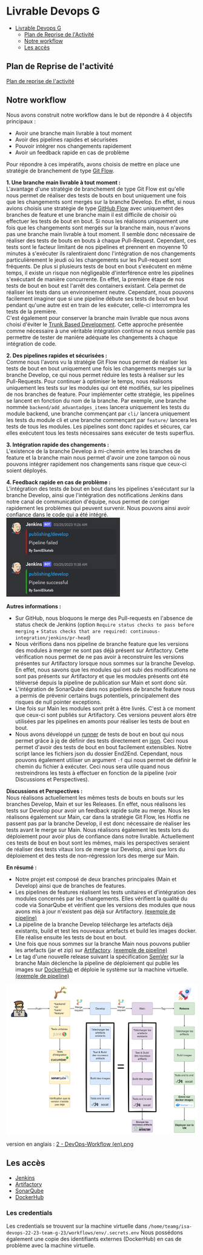 # Livrable Devops G

- [Livrable Devops G](#livrable-devops-g)
  - [Plan de Reprise de l'Activité](#plan-de-reprise-de-lactivité)
  - [Notre workflow](#notre-workflow)
  - [Les accès](#les-accès)

## Plan de Reprise de l'activité

[Plan de reprise de l'activité](./devops/PRA/PRA.md)

## Notre workflow

Nous avons construit notre workflow dans le but de répondre à 4 objectifs principaux :

- Avoir une branche main livrable à tout moment
- Avoir des pipelines rapides et sécurisées
- Pouvoir intégrer nos changements rapidement
- Avoir un feedback rapide en cas de problème

Pour répondre à ces impératifs, avons choisis de mettre en place une stratégie de branchement de type [Git Flow](https://nvie.com/posts/a-successful-git-branching-model/).

  **1. Une branche main livrable à tout moment :**  
L'avantage d'une stratégie de branchement de type Git Flow est qu'elle nous permet de réaliser des tests de bouts en bout uniquement une fois que les changements sont mergés sur la branche Develop.
En effet, si nous avions choisis une stratégie de type [GitHub Flow](https://docs.github.com/en/get-started/quickstart/github-flow) avec uniquement des branches de feature et une branche main
il est difficile de choisir où effectuer les tests de bout en bout.
Si nous les réalisons uniquement une fois que les changements sont mergés sur la branche main, nous n'avons pas une branche main livrable à tout moment.
Il semble donc nécessaire de réaliser des tests de bouts en bouts à chaque Pull-Request.
Cependant, ces tests sont le facteur limitant de nos pipelines et prennent en moyenne 10 minutes à s'exécuter
ils ralentiraient donc l'intégration de nos changements particulièrement le jeudi où les changements sur les Pull-request sont fréquents.
De plus si plusieurs tests de bout en bout s'exécutent en même temps, il existe un risque non négligeable d'interférence entre les pipelines s'exécutant de manière concurrente.
En effet, la première étape de nos tests de bout en bout est l'arrêt des containers existant. Cela permet de réaliser les tests dans un environnement
neutre. Cependant, nous pouvons facilement imaginer que si une pipeline débute ses tests de bout en bout pendant
qu'une autre est en train de les exécuter, celle-ci interrompra les tests de la première.  
C'est également pour conserver la branche main livrable que nous avons choisi d'éviter le [Trunk Based Development](https://www.atlassian.com/continuous-delivery/continuous-integration/trunk-based-development).
Cette approche présentée comme nécessaire à une véritable intégration continue ne nous semble pas permettre de tester de manière adéquate les changements à chaque intégration de code.

  **2. Des pipelines rapides et sécurisées :**  
Comme nous l'avons vu la stratégie Git Flow nous permet de réaliser les tests
de bout en bout uniquement une fois les changements mergés sur la branche Develop,
ce qui nous permet réduire les tests à réaliser sur les Pull-Requests. 
  Pour continuer à optimiser le temps, nous réalisons uniquement les tests sur les modules qui ont été modifiés, sur les pipelines de nos branches de feature.
Pour implémenter cette stratégie, les pipelines se lancent en fonction du nom de la branche.
Par exemple, une branche nommée `backend/add_advantadges_items` lancera uniquement les tests du module backend,
une branche commençant par `cli/` lancera uniquement les tests du module cli et une branche commençant par `feature/` lancera les tests de tous les modules.
Les pipelines sont donc rapides et sécures, car elles exécutent tous les tests nécessaires sans exécuter de tests superflus.

  **3. Intégration rapide des changements :**  
L'existence de la branche Develop à mi-chemin entre les branches de feature et la branche main nous permet d'avoir une zone tampon où nous pouvons
intégrer rapidement nos changements sans risque que ceux-ci soient déployés.
  
  **4. Feedback rapide en cas de problème :**  
L'intégration des tests de bout en bout dans les pipelines s'exécutant sur la branche 
  Develop, ainsi que l'intégration des notifications Jenkins dans notre canal de communication 
  d'équipe, nous permet de corriger rapidement les problèmes qui peuvent survenir. 
  Nous pouvons ainsi avoir confiance dans le code qui a été intégré.  
![Notification](./assets/2%20-%20DevOps-Notification.jpg)

**Autres informations :**

- Sur GitHub, nous bloquons le merge des Pull-requests en l'absence de status check de Jenkins (option `Require status checks to pass before merging` + `Status checks that are required: continuous-integration/jenkins/pr-head`)
- Nous vérifions dans nos pipeline de branche feature que les versions des modules à merger ne sont pas déjà présent sur Artifactory. Cette vérification nous permet de ne pas avoir à reconstruire les versions présentes sur Artifactory lorsque nous sommes sur la branche Develop. En effet, nous savons que les modules qui ont subi des modifications ne sont pas présents sur Artifactory et que les modules présents ont été téléversé depuis la pipeline de publication sur Main et sont donc sûr.
- L'intégration de SonarQube dans nos pipelines de branche feature nous a permis de prévenir certains bugs potentiels, principalement des risques de null pointer exceptions.
- Une fois sur Main les modules sont prêt à être livrés. C'est à ce moment que ceux-ci sont publiés sur Artifactory. Ces versions peuvent alors être utilisées par les pipelines en amonts pour réaliser les tests de bout en bout.
- Nous avons développé un [runner](../End2End/utils.sh) de tests de bout en bout qui nous permet grâce à jq de définir des tests directement en [json](../End2End/creditCard.json). Ceci nous permet d'avoir des tests de bout en bout facilement extensibles. Notre script lance les fichiers json du dossier End2End. Cependant, nous pouvons également utiliser un argument `-f` qui nous permet de définir le chemin du fichier à exécuter. Ceci nous sera utile quand nous restreindrons les tests à effectuer en fonction de la pipeline (voir Discussions et Perspectives).

**Discussions et Perspectives :**  
Nous réalisons actuellement les mêmes tests de bouts en bouts sur les branches Develop, Main et sur les Releases.
En effet, nous réalisons les tests sur Develop pour avoir un feedback rapide suite au merge. Nous les réalisons également sur Main, car dans la stratégie Git Flow, les Hotfix ne passent pas par la branche Develop, il est donc nécessaire de réaliser les tests avant le merge sur Main. Nous réalisons également les tests lors du déploiement pour avoir plus de confiance dans notre livrable. Actuellement ces tests de bout en bout sont les mêmes, mais les perspectives seraient de réaliser des tests vitaux lors de merge sur Develop, ainsi que lors du déploiement et des tests de non-régression lors des merge sur Main.

**En résumé :**

- Notre projet est composé de deux branches principales (Main et Develop) ainsi que de branches de features.
- Les pipelines de features réalisent les tests unitaires et d'intégration des modules concernés par les changements.
  Elles vérifient la qualité du code via SonarQube et vérifient que les versions des modules que nous avons mis à jour n'existent pas déjà sur Artifactory. [(exemple de pipeline)](../workflows/backend.Jenkinsfile)
- La pipeline de la branche Develop télécharge les artefacts déjà existants, build et test les nouveaux artefacts et build les images docker.
  Elle réalise ensuite les tests de bout en bout.
- Une fois que nous sommes sur la branche Main nous pouvons publier les artefacts (jar et zip) sur [Artifactory](http://vmpx07.polytech.unice.fr:8003/ui/repos/tree/General/libs-snapshot-local/fr/univ-cotedazur/mfc-backend). [(exemple de pipeline)](../workflows/publishing.Jenkinsfile)
- Le tag d'une nouvelle release suivant la spécification [SemVer](https://semver.org) sur la branche Main déclenche la pipeline de déploiement qui publie les images sur [DockerHub](https://hub.docker.com/u/teamgisadevops2023) et déploie le système sur la machine virtuelle. [(exemple de pipeline)](../workflows/deployment.Jenkinsfile)
  
![Workflow](./assets/2%20-%20DevOps-Workflow.png)

version en anglais : [2 - DevOps-Workflow (en).png](./assets/2%20-%20DevOps-Workflow%20(en).png)

## Les accès

- [Jenkins](http://vmpx07.polytech.unice.fr:8000)
- [Artifactory](http://vmpx07.polytech.unice.fr:8002)
- [SonarQube](http://vmpx07.polytech.unice.fr:8001)
- [DockerHub](https://hub.docker.com/u/teamgisadevops2023)

### Les credentials

Les credentials se trouvent sur la machine virtuelle dans `/home/teamg/isa-devops-22-23-team-g-23/workflows/env/.secrets.env`
Nous possédons également une copie des identifiants externes (DockerHub) en cas de problème avec la machine virtuelle.
